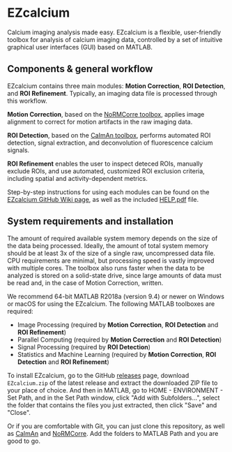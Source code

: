# EZcalcium
Calcium imaging analysis made easy. EZcalcium is a flexible, user-friendly toolbox for analysis of calcium imaging data, controlled by a set of intuitive graphical user interfaces (GUI) based on MATLAB.

## Components & general workflow

EZcalcium contains three main modules: **Motion Correction**, **ROI Detection**, and **ROI Refinement**. Typically, an imaging data file is processed through this workflow.

**Motion Correction**, based on the [NoRMCorre toolbox](https://github.com/porteralab/NoRMCorre), applies image alignment to correct for motion artifacts in the raw imaging data.

**ROI Detection**, based on the [CaImAn toolbox](https://github.com/porteralab/CaImAn-MATLAB), performs automated ROI detection, signal extraction, and deconvolution of fluorescence calcium signals.

**ROI Refinement** enables the user to inspect deteced ROIs, manually exclude ROIs, and use automated, customized ROI exclusion criteria, including spatial and activity-dependent metrics.

Step-by-step instructions for using each modules can be found on the [EZcalcium GitHub Wiki page](https://github.com/porteralab/EZcalcium/wiki), as well as the included [HELP.pdf](https://github.com/porteralab/EZcalcium/blob/master/HELP.pdf) file.

## System requirements and installation

The amount of required available system memory depends on the size of the data being processed. Ideally, the amount of total system memory should be at least 3x of the size of a single raw, uncompressed data file. CPU requirements are minimal, but processing speed is vastly improved with multiple cores. The toolbox also runs faster when the data to be analyzed is stored on a solid-state drive, since large amounts of data must be read and, in the case of Motion Correction, written.

We recommend 64-bit MATLAB R2018a (version 9.4) or newer on Windows or macOS for using the EZcalcium. The following MATLAB toolboxes are required:

* Image Processing (required by **Motion Correction**, **ROI Detection** and **ROI Refinement**)
* Parallel Computing (required by **Motion Correction** and **ROI Detection**)
* Signal Processing (required by **ROI Detection**)
* Statistics and Machine Learning (required by **Motion Correction**, **ROI Detection** and **ROI Refinement**)

To install EZcalcium, go to the GitHub [releases](https://github.com/porteralab/EZcalcium/releases) page, download `EZcalcium.zip` of the latest release and extract the downloaded ZIP file to your place of choice. And then in MATLAB, go to HOME - ENVIRONMENT - Set Path, and in the Set Path window, click "Add with Subfolders...", select the folder that contains the files you just extracted, then click "Save" and "Close".

Or if you are comfortable with Git, you can just clone this repository, as well as [CaImAn](https://github.com/porteralab/CaImAn-MATLAB) and [NoRMCorre](https://github.com/porteralab/NoRMCorre). Add the folders to MATLAB Path and you are good to go.
